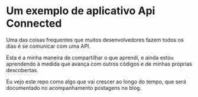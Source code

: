 # Um exemplo de aplicativo Api Connected

Uma das coisas frequentes que muitos desenvolvedores fazem todos os dias é se comunicar com uma API.

Esta é a minha maneira de compartilhar o que aprendi, e ainda estou aprendendo à medida que avança com outros códigos e
de minhas próprias descobertas.

Eu vejo este repo como algo que vai crescer ao longo do tempo, que será documentado no acompanhamento
postagens no blog.